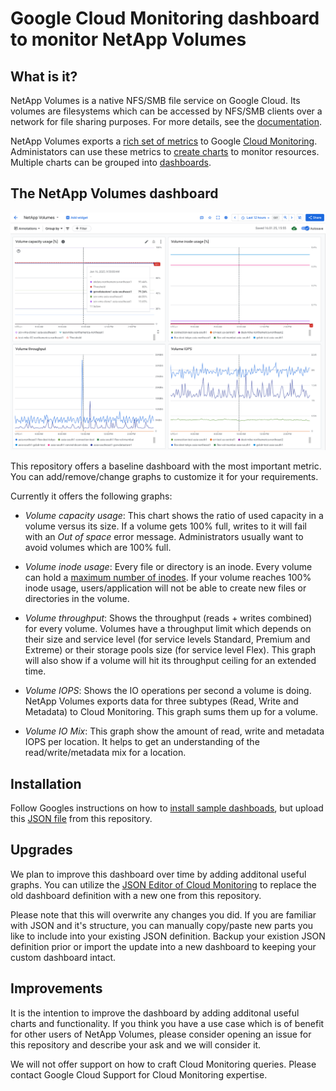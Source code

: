 # Google Cloud Monitoring dashboard to monitor NetApp Volumes

## What is it?
NetApp Volumes is a native NFS/SMB file service on Google Cloud. Its volumes are filesystems which can be accessed by NFS/SMB clients over a network for file sharing purposes. For more details, see the [documentation](https://cloud.google.com/netapp/volumes/docs/discover/overview).

NetApp Volumes exports a [rich set of metrics](https://cloud.google.com/netapp/volumes/docs/monitor/cloud-monitoring-metrics) to Google [Cloud Monitoring](https://cloud.google.com/monitoring/docs/monitoring-overview). Administators can use these metrics to [create charts](https://cloud.google.com/monitoring/charts/metrics-explorer) to monitor resources. Multiple charts can be grouped into [dashboards](https://cloud.google.com/monitoring/dashboards).

## The NetApp Volumes dashboard

![Demo screenshot showing some charts of the dashboard](/dashboard-demo.png)

This repository offers a baseline dashboard with the most important metric. You can add/remove/change graphs to customize it for your requirements.

Currently it offers the following graphs:
* *Volume capacity usage*: This chart shows the ratio of used capacity in a volume versus its size. If a volume gets 100% full, writes to it will fail with an *Out of space* error message. Administrators usually want to avoid volumes which are 100% full.

* *Volume inode usage*: Every file or directory is an inode. Every volume can hold a [maximum number of inodes](https://cloud.google.com/netapp/volumes/docs/quotas#maxfiles_limit). If your volume reaches 100% inode usage, users/application will not be able to create new files or directories in the volume.

* *Volume throughput*: Shows the throughput (reads + writes combined) for every volume. Volumes have a throughput limit which depends on their size and service level (for service levels Standard, Premium and Extreme) or their storage pools size (for service level Flex). This graph will also show if a volume will hit its throughput ceiling for an extended time.

* *Volume IOPS*: Shows the IO operations per second a volume is doing. NetApp Volumes exports data for three subtypes (Read, Write and Metadata) to Cloud Monitoring. This graph sums them up for a volume.

* *Volume IO Mix*: This graph show the amount of read, write and metadata IOPS per location. It helps to get an understanding of the read/write/metadata mix for a location.

## Installation

Follow Googles instructions on how to [install sample dashboads](https://cloud.google.com/monitoring/dashboards/dashboard-templates), but upload this [JSON file](/netapp-volumes-dashboard.json) from this repository.

## Upgrades
We plan to improve this dashboard over time by adding additonal useful graphs.
You can utilize the [JSON Editor of Cloud Monitoring](https://cloud.google.com/monitoring/charts/manage-widgets#json) to replace the old dashboard definition with a new one from this repository. 

Please note that this will overwrite any changes you did. If you are familiar with JSON and it's structure, you can manually copy/paste new parts you like to include into your existing JSON definition. Backup your existion JSON definition prior or import the update into a new dashboard to keeping your custom dashboard intact.

## Improvements
It is the intention to improve the dashboard by adding additonal useful charts and functionality. If you think you have a use case which is of benefit for other users of NetApp Volumes, please consider opening an issue for this repository and describe your ask and we will consider it.

We will not offer support on how to craft Cloud Monitoring queries. Please contact Google Cloud Support for Cloud Monitoring expertise.

